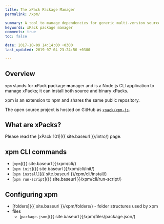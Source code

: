 ```yaml
---
title: The xPack Package Manager
permalink: /xpm/

summary: A tool to manage dependencies for generic multi-version source and binary packages, inspired by npm.
keywords: xPack package manager
comments: true
toc: false

date: 2017-10-09 14:14:00 +0300
last_updated: 2019-07-04 23:24:50 +0300

---
```


## Overview

`xpm` stands for **x**Pack **p**ackage **m**anager and is a Node.js CLI 
application to manage xPacks; it can install both source and binary xPacks.

xpm is an extension to npm and shares the same public repository.

The open source project is hosted on GitHub as 
[`xpack/xpm-js`](https://github.com/xpack/xpm-js.git).

## What are xPacks?

Please read the [xPack 101]({{ site.baseurl }}/intro/) page.

## xpm CLI commands

- [`xpm`]({{ site.baseurl }}/xpm/cli/)
- [`xpm init`]({{ site.baseurl }}/xpm/cli/init/)
- [`xpm install`]({{ site.baseurl }}/xpm/cli/install/)
- [`xpm run-script`]({{ site.baseurl }}/xpm/cli/run-script/)

## Configuring xpm

- [folders]({{ site.baseurl }}/xpm/folders/) - folder structures used by xpm
- files
  - [`package.json`]({{ site.baseurl }}/xpm/files/package.json/)
